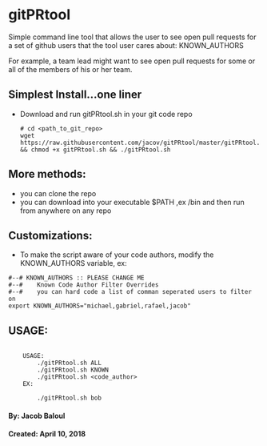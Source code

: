 # gitPRtool

Simple command line tool that allows the user to see open pull requests for a set of github users that the tool user cares about: KNOWN_AUTHORS 

For example, a team lead might want to see open pull requests for some or all of the members of his or her team. 


## Simplest Install...one liner
* Download and run gitPRtool.sh in your git code repo
	```
	# cd <path_to_git_repo>
	wget https://raw.githubusercontent.com/jacov/gitPRtool/master/gitPRtool.sh && chmod +x gitPRtool.sh && ./gitPRtool.sh		
	``` 

## More methods:
* you can clone the repo
* you can download into your executable $PATH ,ex /bin and then run from anywhere on any repo


## Customizations:
* To make the script aware of your code authors, modify the KNOWN_AUTHORS variable, ex:

```
#--# KNOWN_AUTHORS :: PLEASE CHANGE ME
#--# 	Known Code Author Filter Overrides
#--# 	you can hard code a list of comman seperated users to filter on
export KNOWN_AUTHORS="michael,gabriel,rafael,jacob"
```

## USAGE:
```

	USAGE:
		./gitPRtool.sh ALL
		./gitPRtool.sh KNOWN
		./gitPRtool.sh <code_author>
	EX:

		./gitPRtool.sh bob
```



#### By: Jacob Baloul
#### Created: April 10, 2018
 
